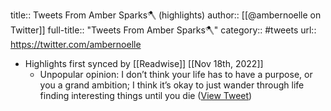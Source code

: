 title:: Tweets From Amber Sparks🪓 (highlights)
author:: [[@ambernoelle on Twitter]]
full-title:: "Tweets From Amber Sparks🪓"
category:: #tweets
url:: https://twitter.com/ambernoelle

- Highlights first synced by [[Readwise]] [[Nov 18th, 2022]]
	- Unpopular opinion: I don’t think your life has to have a purpose, or you a grand ambition; I think it’s okay to just wander through life finding interesting things until you die ([View Tweet](https://twitter.com/search?q=Unpopular%20opinion%3A%20I%20don%E2%80%99t%20think%20your%20life%20has%20to%20have%20a%20purpose%2C%20or%20you%20a%20grand%20ambition%3B%20I%20think%20it%E2%80%99s%20okay%20to%20just%20wander%20through%20life%20finding%20interesting%20things%20until%20you%20die%20%28from%3A%40ambernoelle%29))